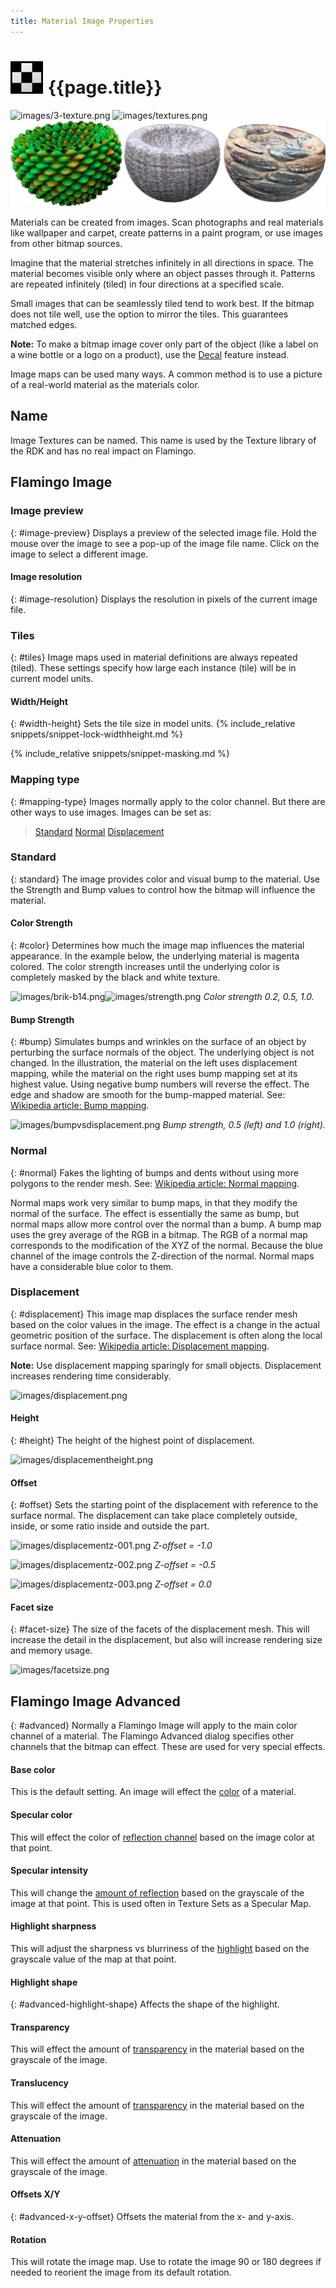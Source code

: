 ```yaml
---
title: Material Image Properties
---
```



# ![images/images.svg](images/images.svg) {{page.title}}

![images/3-texture.png](images/3-texture.png)
![images/textures.png](images/textures.png)
![images/solidcolors.png](images/textureset.png)

Materials can be created from images. Scan photographs and real materials like wallpaper and carpet, create patterns in a paint program, or use images from other bitmap sources.

Imagine that the material stretches infinitely in all directions in space. The material becomes visible only where an object passes through it. Patterns are repeated infinitely (tiled) in four directions at a specified scale.

Small images that can be seamlessly tiled tend to work best. If the bitmap does not tile well, use the option to mirror the tiles. This guarantees matched edges.

**Note:** To make a bitmap image cover only part of the object (like a label on a wine bottle or a logo on a product), use the [Decal](properties-decal.html) feature instead.

Image maps can be used many ways. A common method is to use a picture of a real-world material as the materials color.

## Name
Image Textures can be named.  This name is used by the Texture library of the RDK and has no real impact on Flamingo.

## Flamingo Image

### Image preview
{: #image-preview}
Displays a preview of the selected image file. Hold the mouse over the image to see a pop-up of the image file name.  Click on the image to select a different image.

#### Image resolution
{: #image-resolution}
Displays the resolution in pixels of the current image file.

### Tiles
{: #tiles}
Image maps used in material definitions are always repeated (tiled). These settings specify how large each instance (tile) will be in current model units.

#### Width/Height
{: #width-height}
Sets the tile size in model units.
{% include_relative snippets/snippet-lock-widthheight.md %}

{% include_relative snippets/snippet-masking.md %}

### Mapping type
{: #mapping-type}
Images normally apply to the color channel. But there are other ways to use images.  Images can be set as:

> [Standard](#standard)
> [Normal](#normal)
> [Displacement](#displacement)

### Standard
{: standard}
The image provides color and visual bump to the material. Use the Strength and Bump values to control how the bitmap will influence the material.

#### Color Strength
{: #color}
Determines how much the image map influences the material appearance. In the example below, the underlying material is magenta colored. The color strength increases until the underlying color is completely masked by the black and white texture.

![images/brik-b14.png](images/brik-b14.png)![images/strength.png](images/strength.png)
*Color strength 0.2, 0.5, 1.0.*

#### Bump Strength
{: #bump}
Simulates bumps and wrinkles on the surface of an object by perturbing the surface normals of the object. The underlying object is not changed. In the illustration, the material on the left uses displacement mapping, while the material on the right uses bump mapping set at its highest value. Using negative bump numbers will reverse the effect. The edge and shadow are smooth for the bump-mapped material. See: [Wikipedia article: Bump mapping](http://en.wikipedia.org/wiki/Bump_mapping).

![images/bumpvsdisplacement.png](images/bumpvsdisplacement.png)
*Bump strength, 0.5 (left) and 1.0 (right).*

### Normal
{: #normal}
Fakes the lighting of bumps and dents without using more polygons to the render mesh. See: [Wikipedia article: Normal mapping](http://en.wikipedia.org/wiki/Normal_mapping).

Normal maps work very similar to bump maps, in that they modify the normal of the surface. The effect is essentially the same as bump, but normal maps allow more control over the normal than a bump. A bump map uses the grey average of the RGB in a bitmap. The RGB of a normal map corresponds to the modification of the XYZ of the normal. Because the blue channel of the image controls the Z-direction of the normal. Normal maps have a considerable blue color to them.

### Displacement
{: #displacement}
This image map displaces the surface render mesh based on the color values in the image. The effect is a change in the actual geometric position of the surface. The displacement is often along the local surface normal. See: [Wikipedia article: Displacement mapping](http://en.wikipedia.org/wiki/Displacement_mapping).

 **Note:** Use displacement mapping sparingly for small objects. Displacement increases rendering time considerably.

![images/displacement.png](images/displacement.png)

#### Height
{: #height}
The height of the highest point of displacement.

![images/displacementheight.png](images/displacementheight.png)

#### Offset
{: #offset}
Sets the starting point of the displacement with reference to the surface normal. The displacement can take place completely outside, inside, or some ratio inside and outside the part.

![images/displacementz-001.png](images/displacementz-001.png)
*Z-offset = -1.0*

![images/displacementz-002.png](images/displacementz-002.png)
*Z-offset = -0.5*

![images/displacementz-003.png](images/displacementz-003.png)
*Z-offset = 0.0*

#### Facet size
{: #facet-size}
The size of the facets of the displacement mesh. This will increase the detail in the displacement, but also will increase rendering size and memory usage.

![images/facetsize.png](images/facetsize.png)

## Flamingo Image Advanced
{: #advanced}
Normally a Flamingo Image will apply to the main color channel of a material. The Flamingo Advanced dialog specifies other channels that the bitmap can effect.  These are used for very special effects.

####  Base color
This is the default setting.  An image will effect the [color](advanced-material-properties-main.html#color) of a material.

####  Specular color
This will effect the color of [reflection channel](advanced-material-properties-main.html#highlight-color) based on the image color at that point.

####  Specular intensity
This will change the [amount of reflection](advanced-material-properties-main.html#intensity) based on the grayscale of the image at that point.  This is used often in Texture Sets as a Specular Map.

####  Highlight sharpness
This will adjust the sharpness vs blurriness of the [highlight](advanced-material-properties-main.html#intensity) based on the grayscale value of the map at that point.

#### Highlight shape
{: #advanced-highlight-shape}
Affects the shape of the highlight.

####  Transparency
This will effect the amount of [transparency](advanced-material-properties-main.html#intensity) in the material based on the grayscale of the image.

####  Translucency
This will effect the amount of [transparency](advanced-material-properties-transparency.html#translucency) in the material based on the grayscale of the image.

####  Attenuation
This will effect the amount of [attenuation](advanced-material-properties-transparency.html#attenuation) in the material based on the grayscale of the image.

#### Offsets X/Y
{: #advanced-x-y-offset}
Offsets the material from the x- and y-axis.

####  Rotation
This will rotate the image map.  Use to rotate the image 90 or 180 degrees if needed to reorient the image from its default rotation.
